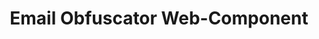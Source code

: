 ---
title: Email Obfuscator Web-Component
titleTemplate: A Simple Web Component that Obfuscates Email address in HTML source.
layout: home

hero:
  name: Email Obfuscator WC
  text: Simple & Effective way to hide emails on your Webpage.
  actions:
    - theme: brand
      text: Get Started
      link: /guide/getting-started
    - theme: alt
      text: View on Github
      link: https://github.com/rumaan/email-obfuscator-webcomponent
features:
    - icon: 🧪
      title: Web Component
      details: Can be used with any JS library that works with HTML
    - icon: 🚥
      title: Tiny & Lightweight
      details: Compiled package is roughly around 1kB gzip compressed.
    - icon: 🥽
      title: Canvas/JS Deobfuscation
      details: Bots will have to try harder to scrape off emails because it requires them to download and run JS.
    - icon: 🛠️
      title: Customisable
      details: Customise component with the Slots API 
---